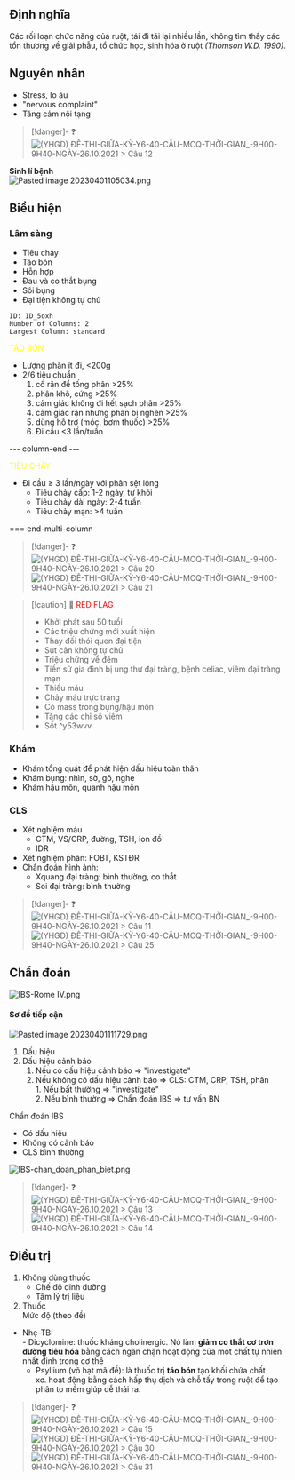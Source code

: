 ## Định nghĩa  
Các rối loạn chức năng của ruột, tái đi tái lại nhiều lần, không tìm thấy các tổn thương về giải phẫu, tổ chức học, sinh hóa ở ruột *(Thomson W.D. 1990)*.  
  
## Nguyên nhân  
- Stress, lo âu  
- "nervous complaint"  
- Tăng cảm nội tạng  
  
> [!danger]- ❓  
> ![(YHGD) ĐỀ-THI-GIỮA-KỲ-Y6-40-CÂU-MCQ-THỜI-GIAN_-9H00-9H40-NGÀY-26.10.2021 > Câu 12]((YHGD)%20%C4%90%E1%BB%80-THI-GI%E1%BB%AEA-K%E1%BB%B2-Y6-40-C%C3%82U-MCQ-TH%E1%BB%9CI-GIAN_-9H00-9H40-NG%C3%80Y-26.10.2021.md#Câu%2012)  
  
  
**Sinh lí bệnh**  
![Pasted image 20230401105034.png](../../../200%20Files/image/Pasted%20image%2020230401105034.png)  
  
## Biểu hiện  
### Lâm sàng  
- Tiêu chảy  
- Táo bón  
- Hỗn hợp  
- Đau và co thắt bụng  
- Sôi bụng  
- Đại tiện không tự chủ  
  
  
```start-multi-column  
ID: ID_5oxh  
Number of Columns: 2  
Largest Column: standard  
```  
  
<font color="yellow">TÁO BÓN</font>  
- Lượng phân ít đi, <200g  
- 2/6 tiêu chuẩn  
	1. cố rặn để tống phân >25%  
	2. phân khô, cứng >25%  
	3. cảm giác không đi hết sạch phân >25%  
	4. cảm giác rặn nhưng phân bị nghẽn >25%  
	5. dùng hỗ trợ (móc, bơm thuốc) >25%  
	6. Đi cầu <3 lần/tuần  
  
--- column-end ---  
  
<font color="yellow">TIÊU CHẢY</font>  
- Đi cầu ≥ 3 lần/ngày với phân sệt lỏng  
	- Tiêu chảy cấp: 1-2 ngày, tự khỏi  
	- Tiêu chảy dài ngày: 2-4 tuần  
	- Tiêu chảy mạn: >4 tuần  
  
=== end-multi-column  
  
  
> [!danger]- ❓  
> ![(YHGD) ĐỀ-THI-GIỮA-KỲ-Y6-40-CÂU-MCQ-THỜI-GIAN_-9H00-9H40-NGÀY-26.10.2021 > Câu 20]((YHGD)%20%C4%90%E1%BB%80-THI-GI%E1%BB%AEA-K%E1%BB%B2-Y6-40-C%C3%82U-MCQ-TH%E1%BB%9CI-GIAN_-9H00-9H40-NG%C3%80Y-26.10.2021.md#Câu%2020)  
> ![(YHGD) ĐỀ-THI-GIỮA-KỲ-Y6-40-CÂU-MCQ-THỜI-GIAN_-9H00-9H40-NGÀY-26.10.2021 > Câu 21]((YHGD)%20%C4%90%E1%BB%80-THI-GI%E1%BB%AEA-K%E1%BB%B2-Y6-40-C%C3%82U-MCQ-TH%E1%BB%9CI-GIAN_-9H00-9H40-NG%C3%80Y-26.10.2021.md#Câu%2021)  
  
  
> [!caution] 🚩 <font color="red">RED FLAG</font>  
> - Khởi phát sau 50 tuổi  
> - Các triệu chứng mới xuất hiện  
> - Thay đối thói quen đại tiện  
> - Sụt cân không tự chủ  
> - Triệu chứng về đêm  
> - Tiền sử gia đình bị ung thư đại tràng, bệnh celiac, viêm đại tràng mạn  
> - Thiếu máu  
> - Chảy máu trực tràng  
> - Có mass trong bụng/hậu môn  
> - Tăng các chỉ số viêm  
> - Sốt ^y53wvv  
  
### Khám  
- Khám tổng quát để phát hiện dấu hiệu toàn thân  
- Khám bụng: nhìn, sờ, gõ, nghe  
- Khám hậu môn, quanh hậu môn  
  
### CLS  
- Xét nghiệm máu  
	- CTM, VS/CRP, đường, TSH, ion đồ  
	- IDR  
- Xét nghiệm phân: FOBT, KSTĐR  
- Chẩn đoán hình ảnh:   
	- Xquang đại tràng: bình thường, co thắt  
	- Soi đại tràng: bình thường  
  
> [!danger]- ❓  
> ![(YHGD) ĐỀ-THI-GIỮA-KỲ-Y6-40-CÂU-MCQ-THỜI-GIAN_-9H00-9H40-NGÀY-26.10.2021 > Câu 11]((YHGD)%20%C4%90%E1%BB%80-THI-GI%E1%BB%AEA-K%E1%BB%B2-Y6-40-C%C3%82U-MCQ-TH%E1%BB%9CI-GIAN_-9H00-9H40-NG%C3%80Y-26.10.2021.md#Câu%2011)  
> ![(YHGD) ĐỀ-THI-GIỮA-KỲ-Y6-40-CÂU-MCQ-THỜI-GIAN_-9H00-9H40-NGÀY-26.10.2021 > Câu 25]((YHGD)%20%C4%90%E1%BB%80-THI-GI%E1%BB%AEA-K%E1%BB%B2-Y6-40-C%C3%82U-MCQ-TH%E1%BB%9CI-GIAN_-9H00-9H40-NG%C3%80Y-26.10.2021.md#Câu%2025)  
  
## Chẩn đoán  
![IBS-Rome IV.png](../../../200%20Files/image/IBS-Rome%20IV.png)  
  
#### Sơ đồ tiếp cận  
![Pasted image 20230401111729.png](../../../200%20Files/image/Pasted%20image%2020230401111729.png)  
1. Dấu hiệu  
2. Dấu hiệu cảnh báo  
	1. Nếu có dấu hiệu cảnh báo => "investigate"  
	2. Nếu không có dấu hiệu cảnh báo => CLS: CTM, CRP, TSH, phân  
			1. Nếu bất thường => "investigate"  
			2. Nếu bình thường => Chẩn đoán IBS => tư vấn BN  
  
Chẩn đoán IBS  
- Có dấu hiệu  
- Không có cảnh báo  
- CLS bình thường  
  
![IBS-chan_doan_phan_biet.png](../../../200%20Files/image/IBS-chan_doan_phan_biet.png)  
  
  
> [!danger]- ❓  
> ![(YHGD) ĐỀ-THI-GIỮA-KỲ-Y6-40-CÂU-MCQ-THỜI-GIAN_-9H00-9H40-NGÀY-26.10.2021 > Câu 13]((YHGD)%20%C4%90%E1%BB%80-THI-GI%E1%BB%AEA-K%E1%BB%B2-Y6-40-C%C3%82U-MCQ-TH%E1%BB%9CI-GIAN_-9H00-9H40-NG%C3%80Y-26.10.2021.md#Câu%2013)  
> ![(YHGD) ĐỀ-THI-GIỮA-KỲ-Y6-40-CÂU-MCQ-THỜI-GIAN_-9H00-9H40-NGÀY-26.10.2021 > Câu 14]((YHGD)%20%C4%90%E1%BB%80-THI-GI%E1%BB%AEA-K%E1%BB%B2-Y6-40-C%C3%82U-MCQ-TH%E1%BB%9CI-GIAN_-9H00-9H40-NG%C3%80Y-26.10.2021.md#Câu%2014)  
## Điều trị  
1. Không dùng thuốc  
	- Chế độ dinh dưỡng  
	- Tâm lý trị liệu  
2. Thuốc  
Mức độ (theo đề)  
- Nhẹ-TB:  
		- Dicyclomine: thuốc kháng cholinergic. Nó làm **giảm co thắt cơ trơn đường tiêu hóa** bằng cách ngăn chặn hoạt động của một chất tự nhiên nhất định trong cơ thể  
	- Psyllium (võ hạt mã đề): là thuốc trị **táo bón** tạo khối chứa chất xơ. hoạt động bằng cách hấp thụ dịch và chỗ tấy trong ruột để tạo phân to mềm giúp dễ thải ra.  
   
  
> [!danger]- ❓  
> ![(YHGD) ĐỀ-THI-GIỮA-KỲ-Y6-40-CÂU-MCQ-THỜI-GIAN_-9H00-9H40-NGÀY-26.10.2021 > Câu 15]((YHGD)%20%C4%90%E1%BB%80-THI-GI%E1%BB%AEA-K%E1%BB%B2-Y6-40-C%C3%82U-MCQ-TH%E1%BB%9CI-GIAN_-9H00-9H40-NG%C3%80Y-26.10.2021.md#Câu%2015)  
> ![(YHGD) ĐỀ-THI-GIỮA-KỲ-Y6-40-CÂU-MCQ-THỜI-GIAN_-9H00-9H40-NGÀY-26.10.2021 > Câu 30]((YHGD)%20%C4%90%E1%BB%80-THI-GI%E1%BB%AEA-K%E1%BB%B2-Y6-40-C%C3%82U-MCQ-TH%E1%BB%9CI-GIAN_-9H00-9H40-NG%C3%80Y-26.10.2021.md#Câu%2030)  
> ![(YHGD) ĐỀ-THI-GIỮA-KỲ-Y6-40-CÂU-MCQ-THỜI-GIAN_-9H00-9H40-NGÀY-26.10.2021 > Câu 31]((YHGD)%20%C4%90%E1%BB%80-THI-GI%E1%BB%AEA-K%E1%BB%B2-Y6-40-C%C3%82U-MCQ-TH%E1%BB%9CI-GIAN_-9H00-9H40-NG%C3%80Y-26.10.2021.md#Câu%2031)  
  
  
  
  
